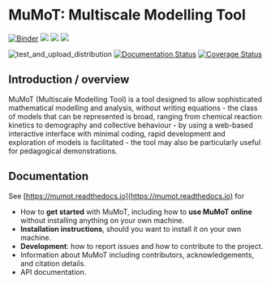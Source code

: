 # MuMoT: Multiscale Modelling Tool

[![Binder](https://mybinder.org/badge.svg)](https://mybinder.org/v2/gh/DiODeProject/MuMoT/v1.2.2?filepath=docs%2FMuMoTuserManual.ipynb)
[![](https://img.shields.io/pypi/v/mumot.svg)](https://pypi.org/pypi/mumot/)
[![](https://img.shields.io/pypi/pyversions/mumot.svg)](https://pypi.org/pypi/mumot/)
[![](https://img.shields.io/pypi/l/mumot.svg)](https://pypi.org/pypi/mumot/)

![test_and_upload_distribution](https://github.com/DiODeProject/MuMoT/workflows/test_and_upload_distribution/badge.svg?branch=master)
[![Documentation Status](https://readthedocs.org/projects/mumot/badge/?version=latest)](https://mumot.readthedocs.io/en/latest/?badge=latest)
[![Coverage Status](https://codecov.io/github/DiODeProject/MuMoT/coverage.svg?branch=master)](https://codecov.io/gh/DiODeProject/MuMoT)

## Introduction / overview

MuMoT (Multiscale Modelling Tool) is a tool designed to allow sophisticated mathematical modelling and analysis,
without writing equations -
the class of models that can be represented is broad,
ranging from chemical reaction kinetics to
demography and collective behaviour -
by using a web-based interactive interface with minimal coding,
rapid development and exploration of models is facilitated -
the tool may also be particularly useful for pedagogical demonstrations.

## Documentation

See [https://mumot.readthedocs.io](https://mumot.readthedocs.io) for

  * How to **get started** with MuMoT,
    including how to **use MuMoT online** without installing anything on your own machine.
  * **Installation instructions**, should you want to install it on your own machine.
  * **Development**: how to report issues and how to contribute to the project.
  * Information about MuMoT including contributors, acknowledgements, and citation details.
  * API documentation.
